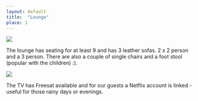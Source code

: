 ```yaml
---
layout: default
title:  "Lounge"
place: 1
---
```


<img src="{{site.baseurl}}/assets/images/lounge1.jpg">

The lounge has seating for at least 9 and has 3 leather sofas. 2 x 2 person and a 3 person. There are also a couple of single chairs and a foot stool (popular with the children) :).

<img src="{{site.baseurl}}/assets/images/lounge2.jpg">

The TV has Freesat available and for our guests a Netflix account is linked - useful for those rainy days or evenings.
